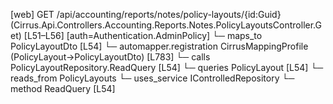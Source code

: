 [web] GET /api/accounting/reports/notes/policy-layouts/{id:Guid}  (Cirrus.Api.Controllers.Accounting.Reports.Notes.PolicyLayoutsController.Get)  [L51–L56] [auth=Authentication.AdminPolicy]
  └─ maps_to PolicyLayoutDto [L54]
    └─ automapper.registration CirrusMappingProfile (PolicyLayout->PolicyLayoutDto) [L783]
  └─ calls PolicyLayoutRepository.ReadQuery [L54]
  └─ queries PolicyLayout [L54]
    └─ reads_from PolicyLayouts
  └─ uses_service IControlledRepository<PolicyLayout>
    └─ method ReadQuery [L54]


